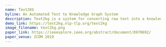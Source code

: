 ```yaml
---
name: Text2KG
byline: An Automated Text to Knowledge Graph System
description: Text2kg is a system for converting raw text into a knowledge graph via an NLP pipeline. Our system uses a pipeline-based approach to extract a set of triples from a given document. It offers a simple and effective solution to the challenge of knowledge graph construction from domain-specific text. Text2kg was our entry to the ICDM 2019 Knowledge Graph Contest, where we won first prize.
demo_link: https://text2kg.nlp-tlp.org/text2kg
image_filename: text2kg.png
paper_link: https://ieeexplore.ieee.org/abstract/document/8970692/
paper_venue: ICDM 2019
---
```

